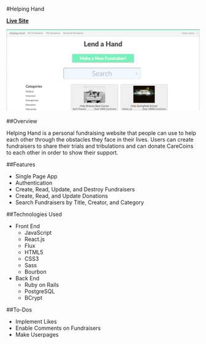#Helping Hand

**[Live Site](http://www.helping-hand.site)**

![Helping Hand Screenshot](/docs/HelpingHandScreenshot.png)

##Overview

Helping Hand is a personal fundraising website that people can use to help each
other through the obstacles they face in their lives. Users can create
fundraisers to share their trials and tribulations and can donate CareCoins to
each other in order to show their support.

##Features

- Single Page App
- Authentication
- Create, Read, Update, and Destroy Fundraisers
- Create, Read, and Update Donations
- Search Fundraisers by Title, Creator, and Category

##Technologies Used

- Front End
  - JavaScript
  - React.js
  - Flux
  - HTML5
  - CSS3
  - Sass
  - Bourbon
- Back End
  - Ruby on Rails
  - PostgreSQL
  - BCrypt

##To-Dos

- Implement Likes
- Enable Comments on Fundraisers
- Make Userpages
